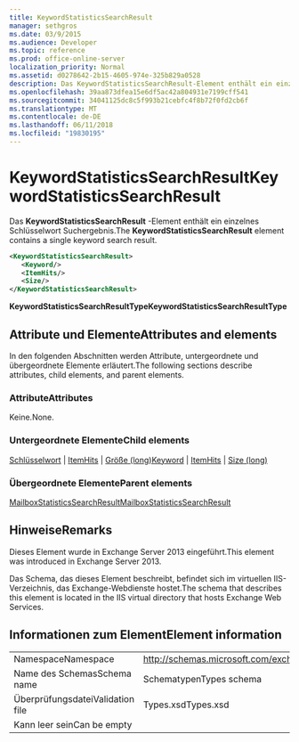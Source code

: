 ```yaml
---
title: KeywordStatisticsSearchResult
manager: sethgros
ms.date: 03/9/2015
ms.audience: Developer
ms.topic: reference
ms.prod: office-online-server
localization_priority: Normal
ms.assetid: d0278642-2b15-4605-974e-325b829a0528
description: Das KeywordStatisticsSearchResult-Element enthält ein einzelnes Schlüsselwort Suchergebnis.
ms.openlocfilehash: 39aa873dfea15e6df5ac42a804931e7199cff541
ms.sourcegitcommit: 34041125dc8c5f993b21cebfc4f8b72f0fd2cb6f
ms.translationtype: MT
ms.contentlocale: de-DE
ms.lasthandoff: 06/11/2018
ms.locfileid: "19830195"
---
```

# <a name="keywordstatisticssearchresult"></a><span data-ttu-id="2ed69-103">KeywordStatisticsSearchResult</span><span class="sxs-lookup"><span data-stu-id="2ed69-103">KeywordStatisticsSearchResult</span></span>

<span data-ttu-id="2ed69-104">Das **KeywordStatisticsSearchResult** -Element enthält ein einzelnes Schlüsselwort Suchergebnis.</span><span class="sxs-lookup"><span data-stu-id="2ed69-104">The **KeywordStatisticsSearchResult** element contains a single keyword search result.</span></span> 
  

  
```XML
<KeywordStatisticsSearchResult>
   <Keyword/>
   <ItemHits/>
   <Size/>
</KeywordStatisticsSearchResult>
```

 <span data-ttu-id="2ed69-105">**KeywordStatisticsSearchResultType**</span><span class="sxs-lookup"><span data-stu-id="2ed69-105">**KeywordStatisticsSearchResultType**</span></span>
## <a name="attributes-and-elements"></a><span data-ttu-id="2ed69-106">Attribute und Elemente</span><span class="sxs-lookup"><span data-stu-id="2ed69-106">Attributes and elements</span></span>

<span data-ttu-id="2ed69-107">In den folgenden Abschnitten werden Attribute, untergeordnete und übergeordnete Elemente erläutert.</span><span class="sxs-lookup"><span data-stu-id="2ed69-107">The following sections describe attributes, child elements, and parent elements.</span></span>
  
### <a name="attributes"></a><span data-ttu-id="2ed69-108">Attribute</span><span class="sxs-lookup"><span data-stu-id="2ed69-108">Attributes</span></span>

<span data-ttu-id="2ed69-109">Keine.</span><span class="sxs-lookup"><span data-stu-id="2ed69-109">None.</span></span>
  
### <a name="child-elements"></a><span data-ttu-id="2ed69-110">Untergeordnete Elemente</span><span class="sxs-lookup"><span data-stu-id="2ed69-110">Child elements</span></span>

<span data-ttu-id="2ed69-111">[Schlüsselwort](keyword.md) | [ItemHits](itemhits.md) | [Größe (long)](size-long.md)</span><span class="sxs-lookup"><span data-stu-id="2ed69-111">[Keyword](keyword.md) | [ItemHits](itemhits.md) | [Size (long)](size-long.md)</span></span>
  
### <a name="parent-elements"></a><span data-ttu-id="2ed69-112">Übergeordnete Elemente</span><span class="sxs-lookup"><span data-stu-id="2ed69-112">Parent elements</span></span>

[<span data-ttu-id="2ed69-113">MailboxStatisticsSearchResult</span><span class="sxs-lookup"><span data-stu-id="2ed69-113">MailboxStatisticsSearchResult</span></span>](mailboxstatisticssearchresult.md)
  
## <a name="remarks"></a><span data-ttu-id="2ed69-114">Hinweise</span><span class="sxs-lookup"><span data-stu-id="2ed69-114">Remarks</span></span>

<span data-ttu-id="2ed69-115">Dieses Element wurde in Exchange Server 2013 eingeführt.</span><span class="sxs-lookup"><span data-stu-id="2ed69-115">This element was introduced in Exchange Server 2013.</span></span>
  
<span data-ttu-id="2ed69-116">Das Schema, das dieses Element beschreibt, befindet sich im virtuellen IIS-Verzeichnis, das Exchange-Webdienste hostet.</span><span class="sxs-lookup"><span data-stu-id="2ed69-116">The schema that describes this element is located in the IIS virtual directory that hosts Exchange Web Services.</span></span>
  
## <a name="element-information"></a><span data-ttu-id="2ed69-117">Informationen zum Element</span><span class="sxs-lookup"><span data-stu-id="2ed69-117">Element information</span></span>

|||
|:-----|:-----|
|<span data-ttu-id="2ed69-118">Namespace</span><span class="sxs-lookup"><span data-stu-id="2ed69-118">Namespace</span></span>  <br/> |http://schemas.microsoft.com/exchange/services/2006/types  <br/> |
|<span data-ttu-id="2ed69-119">Name des Schemas</span><span class="sxs-lookup"><span data-stu-id="2ed69-119">Schema name</span></span>  <br/> |<span data-ttu-id="2ed69-120">Schematypen</span><span class="sxs-lookup"><span data-stu-id="2ed69-120">Types schema</span></span>  <br/> |
|<span data-ttu-id="2ed69-121">Überprüfungsdatei</span><span class="sxs-lookup"><span data-stu-id="2ed69-121">Validation file</span></span>  <br/> |<span data-ttu-id="2ed69-122">Types.xsd</span><span class="sxs-lookup"><span data-stu-id="2ed69-122">Types.xsd</span></span>  <br/> |
|<span data-ttu-id="2ed69-123">Kann leer sein</span><span class="sxs-lookup"><span data-stu-id="2ed69-123">Can be empty</span></span>  <br/> ||
   

